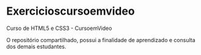 # Exercicioscursoemvideo
 Curso de HTML5 e CSS3 - CursoemVideo

O repositório compartilhado, possui a finalidade de aprendizado e consulta dos demais estudantes.